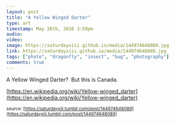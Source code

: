 ```yaml
---
layout: post
title: "A Yellow Winged Darter"
type: art
timestamp: May 26th, 2016 3:59pm
audio: 
video: 
image: https://saturdayxiii.github.io/media/144974648089.jpg
link: https://saturdayxiii.github.io/media/144974648089.jpg
tags: ["photo", "dragonfly", "insect", "bug", "photography"]
comments: true
---
```

A Yellow Winged Darter?  But this is Canada.

[https://en.wikipedia.org/wiki/Yellow-winged_darter](https://en.wikipedia.org/wiki/Yellow-winged_darter)

<small>source: [https://saturdayxiii.tumblr.com/post/144974648089](https://saturdayxiii.tumblr.com/post/144974648089)</small>